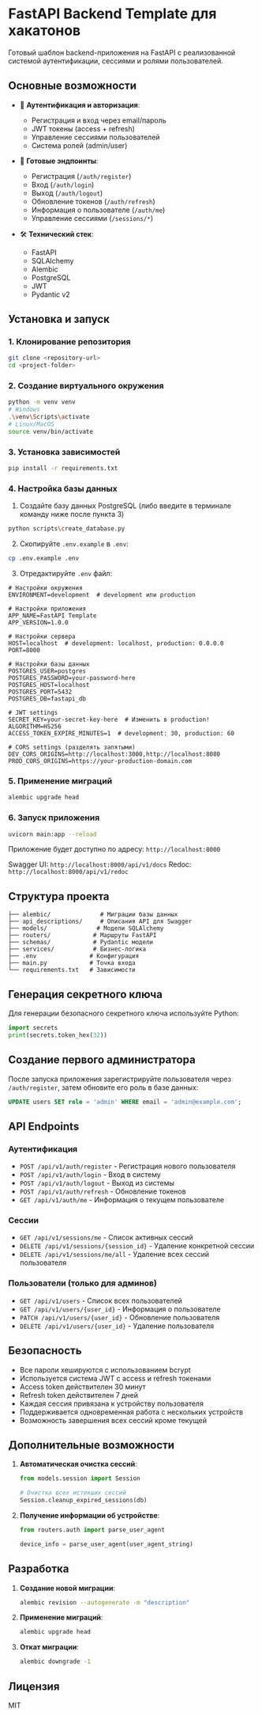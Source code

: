 # FastAPI Backend Template для хакатонов

Готовый шаблон backend-приложения на FastAPI с реализованной системой аутентификации, сессиями и ролями пользователей.

## Основные возможности

- 🔐 **Аутентификация и авторизация**:
  - Регистрация и вход через email/пароль
  - JWT токены (access + refresh)
  - Управление сессиями пользователей
  - Система ролей (admin/user)

- 📝 **Готовые эндпоинты**:
  - Регистрация (`/auth/register`)
  - Вход (`/auth/login`)
  - Выход (`/auth/logout`)
  - Обновление токенов (`/auth/refresh`)
  - Информация о пользователе (`/auth/me`)
  - Управление сессиями (`/sessions/*`)

- 🛠 **Технический стек**:
  - FastAPI
  - SQLAlchemy
  - Alembic
  - PostgreSQL
  - JWT
  - Pydantic v2

## Установка и запуск

### 1. Клонирование репозитория

```bash
git clone <repository-url>
cd <project-folder>
```

### 2. Создание виртуального окружения

```bash
python -m venv venv
# Windows
.\venv\Scripts\activate
# Linux/MacOS
source venv/bin/activate
```

### 3. Установка зависимостей

```bash
pip install -r requirements.txt
```

### 4. Настройка базы данных

1. Создайте базу данных PostgreSQL (либо введите в терминале команду ниже после пункта 3)

```bash
python scripts\create_database.py
```

2. Скопируйте `.env.example` в `.env`:
```bash
cp .env.example .env
```
3. Отредактируйте `.env` файл:
```env
# Настройки окружения
ENVIRONMENT=development  # development или production

# Настройки приложения
APP_NAME=FastAPI Template
APP_VERSION=1.0.0

# Настройки сервера
HOST=localhost  # development: localhost, production: 0.0.0.0
PORT=8000

# Настройки базы данных
POSTGRES_USER=postgres
POSTGRES_PASSWORD=your-password-here
POSTGRES_HOST=localhost
POSTGRES_PORT=5432
POSTGRES_DB=fastapi_db

# JWT settings
SECRET_KEY=your-secret-key-here  # Изменить в production!
ALGORITHM=HS256
ACCESS_TOKEN_EXPIRE_MINUTES=1  # development: 30, production: 60

# CORS settings (разделять запятыми)
DEV_CORS_ORIGINS=http://localhost:3000,http://localhost:8080
PROD_CORS_ORIGINS=https://your-production-domain.com
```

### 5. Применение миграций

```bash
alembic upgrade head
```

### 6. Запуск приложения

```bash
uvicorn main:app --reload
```

Приложение будет доступно по адресу: `http://localhost:8000`

Swagger UI: `http://localhost:8000/api/v1/docs`
Redoc: `http://localhost:8000/api/v1/redoc`

## Структура проекта

```
├── alembic/              # Миграции базы данных
├── api_descriptions/     # Описания API для Swagger
├── models/              # Модели SQLAlchemy
├── routers/            # Маршруты FastAPI
├── schemas/            # Pydantic модели
├── services/           # Бизнес-логика
├── .env               # Конфигурация
├── main.py            # Точка входа
└── requirements.txt   # Зависимости
```

## Генерация секретного ключа

Для генерации безопасного секретного ключа используйте Python:

```python
import secrets
print(secrets.token_hex(32))
```

## Создание первого администратора

После запуска приложения зарегистрируйте пользователя через `/auth/register`, затем обновите его роль в базе данных:

```sql
UPDATE users SET role = 'admin' WHERE email = 'admin@example.com';
```

## API Endpoints

### Аутентификация

- `POST /api/v1/auth/register` - Регистрация нового пользователя
- `POST /api/v1/auth/login` - Вход в систему
- `POST /api/v1/auth/logout` - Выход из системы
- `POST /api/v1/auth/refresh` - Обновление токенов
- `GET /api/v1/auth/me` - Информация о текущем пользователе

### Сессии

- `GET /api/v1/sessions/me` - Список активных сессий
- `DELETE /api/v1/sessions/{session_id}` - Удаление конкретной сессии
- `DELETE /api/v1/sessions/me/all` - Удаление всех сессий пользователя

### Пользователи (только для админов)

- `GET /api/v1/users` - Список всех пользователей
- `GET /api/v1/users/{user_id}` - Информация о пользователе
- `PATCH /api/v1/users/{user_id}` - Обновление пользователя
- `DELETE /api/v1/users/{user_id}` - Удаление пользователя

## Безопасность

- Все пароли хешируются с использованием bcrypt
- Используется система JWT с access и refresh токенами
- Access token действителен 30 минут
- Refresh token действителен 7 дней
- Каждая сессия привязана к устройству пользователя
- Поддерживается одновременная работа с нескольких устройств
- Возможность завершения всех сессий кроме текущей

## Дополнительные возможности

1. **Автоматическая очистка сессий**:
   ```python
   from models.session import Session
   
   # Очистка всех истекших сессий
   Session.cleanup_expired_sessions(db)
   ```

2. **Получение информации об устройстве**:
   ```python
   from routers.auth import parse_user_agent
   
   device_info = parse_user_agent(user_agent_string)
   ```

## Разработка

1. **Создание новой миграции**:
   ```bash
   alembic revision --autogenerate -m "description"
   ```

2. **Применение миграций**:
   ```bash
   alembic upgrade head
   ```

3. **Откат миграции**:
   ```bash
   alembic downgrade -1
   ```

## Лицензия

MIT 